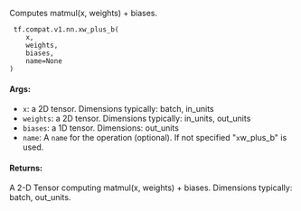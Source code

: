 
Computes matmul(x, weights) + biases.

```
 tf.compat.v1.nn.xw_plus_b(
    x,
    weights,
    biases,
    name=None
)
```
#### Args:
- `x`: a 2D tensor. Dimensions typically: batch, in_units
- `weights`: a 2D tensor. Dimensions typically: in_units, out_units
- `biases`: a 1D tensor. Dimensions: out_units
- `name`: A `name` for the operation (optional). If not specified "`x`w_plus_b" is used.
#### Returns:

A 2-D Tensor computing matmul(x, weights) + biases. Dimensions typically: batch, out_units.
